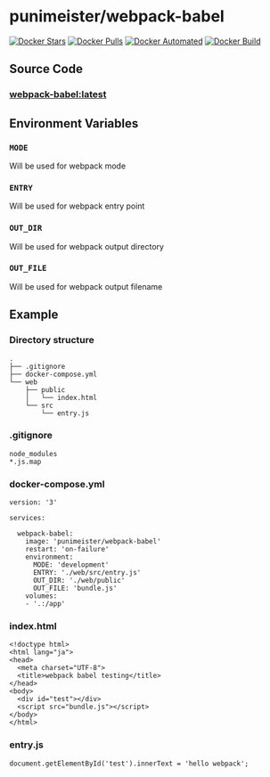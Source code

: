 # punimeister/webpack-babel

[![Docker Stars](https://img.shields.io/docker/stars/punimeister/webpack-babel.svg)](https://hub.docker.com/r/punimeister/webpack-babel/)
[![Docker Pulls](https://img.shields.io/docker/pulls/punimeister/webpack-babel.svg)](https://hub.docker.com/r/punimeister/webpack-babel/)
[![Docker Automated](https://img.shields.io/docker/automated/punimeister/webpack-babel.svg)](https://hub.docker.com/r/punimeister/webpack-babel/)
[![Docker Build](https://img.shields.io/docker/build/punimeister/webpack-babel.svg)](https://hub.docker.com/r/punimeister/webpack-babel/)

## Source Code

### [webpack-babel:latest](https://github.com/punimeister/docker-webpack-babel/tree/master/latest)

## Environment Variables

### `MODE`

Will be used for webpack mode

### `ENTRY`

Will be used for webpack entry point

### `OUT_DIR`

Will be used for webpack output directory

### `OUT_FILE`

Will be used for webpack output filename

## Example

### Directory structure

```
.
├── .gitignore
├── docker-compose.yml
└── web
    ├── public
    │   └── index.html
    └── src
        └── entry.js
```

### .gitignore

```
node_modules
*.js.map
```

### docker-compose.yml

```
version: '3'

services:

  webpack-babel:
    image: 'punimeister/webpack-babel'
    restart: 'on-failure'
    environment:
      MODE: 'development'
      ENTRY: './web/src/entry.js'
      OUT_DIR: './web/public'
      OUT_FILE: 'bundle.js'
    volumes:
    - '.:/app'
```

### index.html

```
<!doctype html>
<html lang="ja">
<head>
  <meta charset="UTF-8">
  <title>webpack babel testing</title>
</head>
<body>
  <div id="test"></div>
  <script src="bundle.js"></script>
</body>
</html>
```

### entry.js

```
document.getElementById('test').innerText = 'hello webpack';
```

